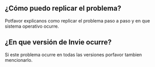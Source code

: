 ## ¿Cómo puedo replicar el problema?
Potfavor explicanos como replicar el problema paso a paso y en que sistema operativo ocurre.
## ¿En que versión de Invie ocurre?
Si este problema ocurre en todas las versiones porfavor tambien mencionarlo.
